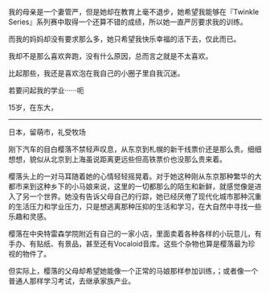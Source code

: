 我的母亲是一个妻管严，但是她却在教育上毫不退步，她希望我能够在『Twinkle Series』系列赛中取得一个还算不错的成绩，所以她一直严厉要求我的训练。

而我的妈妈却没有要求那么多，她只希望我快乐幸福的活下去，仅此而已。

我却不是那么喜欢奔跑，没有什么原因，总而言之就是不太喜欢。

比起那些，我还是喜欢泡在我自己的小圈子里自我沉迷。

若要问起我的学业······呃

15岁，在东大，

---

日本，留萌市，礼受牧场

刚下汽车的目白樱落不禁轻声叹息，从东京到札幌的新干线票价还是那么贵。细细想想，貌似从北京到上海虽说距离更远些但高铁票价也没那么贵来着。

樱落头上的一对马耳随着她的心情轻轻摇晃着。对于她这种刚从东京那种繁华的大都市来到这种乡下的小马娘来说，这里的一切都那么的陌生和新鲜，就感觉像是进入了另一个世界。她没有告诉父母自己的行踪，她已经厌倦了现代化城市那种沉重的生活压力和学业压力，只是想逃离那种压抑的生活和学习，在大自然中寻找一些乐趣和灵感。

樱落在中央特雷森学院附近有自己的一家小店，里面卖着各种各样的小玩意儿，有手办、有贴纸、有景品，甚至还有Vocaloid音库。这些个杂物也算是樱落最为珍视的物件了。

但实际上，樱落的父母却希望她能像一个正常的马娘那样参加训练，；或者像一个普通人那样学习考试，去继承家族产业。



